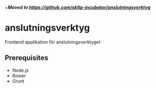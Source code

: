 +**_Moved to https://github.com/skltp-incubator/anslutningsverktyg_**

anslutningsverktyg
==================

Frontend applikation för anslutningsverktyget

## Prerequisites
* Node.js
* Bower
* Grunt
